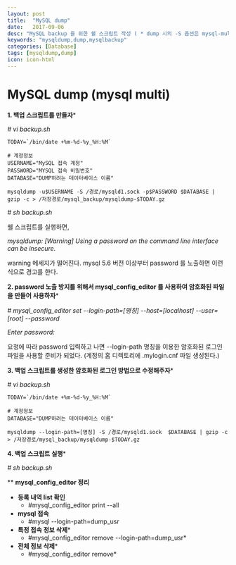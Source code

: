 ```yaml
---
layout: post
title:  "MySQL dump"
date:   2017-09-06
desc: "MySQL backup 을 위한 쉘 스크립트 작성 ( * dump 시의 -S 옵션은 mysql-multi 환경이기 때문에 사용함)"
keywords: "mysqldump,dump,mysqlbackup"
categories: [Database]
tags: [mysqldump,dump]
icon: icon-html
---
```


**MySQL dump (mysql multi)**
============================

**1. 백업 스크립트를 만들자**\*

*# vi backup.sh*

```
TODAY=`/bin/date +%m-%d-%y_%H:%M`

# 계정정보
USERNAME="MySQL 접속 계정"
PASSWORD="MYSQL 접속 비밀번호"
DATABASE="DUMP하려는 데이터베이스 이름"

mysqldump -u$USERNAME -S /경로/mysqld1.sock -p$PASSWORD $DATABASE | gzip -c > /저장경로/mysql_backup/mysqldump-$TODAY.gz
```

*# sh backup.sh*

쉘 스크립트를 실행하면,

*mysqldump: [Warning] Using a password on the command line interface can be insecure.*

warning 메세지가 떨어진다. mysql 5.6 버전 이상부터 password 를 노출하면 이런식으로 경고를 한다.

**2. password 노출 방지를 위해서 mysql_config_editor 를 사용하여 암호화된 파일을 만들어 사용하자**\*

*# mysql_config_editor set \-\-login-path=[명칭] \-\-host=[localhost] \-\-user=[root] \-\-password*

*Enter password:*

요청에 따라 password 입력하고 나면 \-\-login-path 명칭을 이용한 암호화된 로그인 파일을 사용할 준비가 되었다. (계정의 홈 디렉토리에 .mylogin.cnf 파일 생성된다.)

**3. 백업 스크립트를 생성한 암호화된 로그인 방법으로 수정해주자**\*

*# vi backup.sh*

```
TODAY=`/bin/date +%m-%d-%y_%H:%M`

# 계정정보
DATABASE="DUMP하려는 데이터베이스 이름"

mysqldump --login-path=[명칭] -S /경로/mysqld1.sock  $DATABASE | gzip -c > /저장경로/mysql_backup/mysqldump-$TODAY.gz
```

**4. 백업 스크립트 실행**\*

*# sh backup.sh*

\*\* **mysql_config_editor 정리**

-	**등록 내역 list 확인**
	-	#mysql_config_editor print --all
-	**mysql 접속**
	-	#mysql --login-path=dump_usr
-	**특정 접속 정보 삭제**\*
	-	#mysql_config_editor remove --login-path=dump_usr\*
-	**전체 정보 삭제**\*
	-	#mysql_config_editor remove\*

